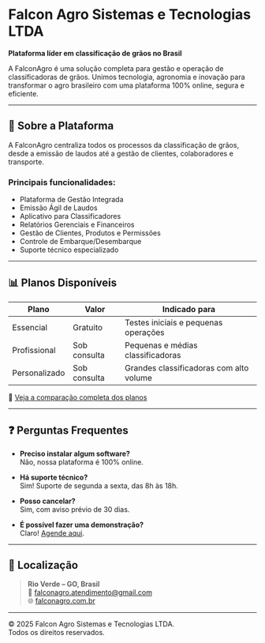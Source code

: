 # Falcon Agro Sistemas e Tecnologias LTDA

**Plataforma líder em classificação de grãos no Brasil**

A FalconAgro é uma solução completa para gestão e operação de classificadoras de grãos. Unimos tecnologia, agronomia e inovação para transformar o agro brasileiro com uma plataforma 100% online, segura e eficiente.

---

## 🌾 Sobre a Plataforma

A FalconAgro centraliza todos os processos da classificação de grãos, desde a emissão de laudos até a gestão de clientes, colaboradores e transporte.

### Principais funcionalidades:
- Plataforma de Gestão Integrada
- Emissão Ágil de Laudos
- Aplicativo para Classificadores
- Relatórios Gerenciais e Financeiros
- Gestão de Clientes, Produtos e Permissões
- Controle de Embarque/Desembarque
- Suporte técnico especializado

---

## 📊 Planos Disponíveis

| Plano         | Valor     | Indicado para                          |
|---------------|-----------|----------------------------------------|
| Essencial     | Gratuito  | Testes iniciais e pequenas operações   |
| Profissional  | Sob consulta | Pequenas e médias classificadoras      |
| Personalizado | Sob consulta | Grandes classificadoras com alto volume |

🔹 [Veja a comparação completa dos planos](https://falconagro.com.br/)

---

## ❓ Perguntas Frequentes

- **Preciso instalar algum software?**  
  Não, nossa plataforma é 100% online.

- **Há suporte técnico?**  
  Sim! Suporte de segunda a sexta, das 8h às 18h.

- **Posso cancelar?**  
  Sim, com aviso prévio de 30 dias.

- **É possível fazer uma demonstração?**  
  Claro! [Agende aqui](https://falconagro.com.br).

---

## 📍 Localização

> **Rio Verde – GO, Brasil**  
> 📧 falconagro.atendimento@gmail.com  
> 🌐 [falconagro.com.br](https://falconagro.com.br)

---

© 2025 Falcon Agro Sistemas e Tecnologias LTDA.  
Todos os direitos reservados.
